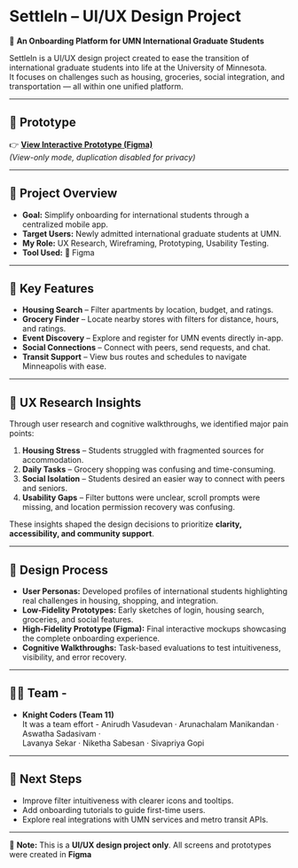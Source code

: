 # SettleIn – UI/UX Design Project  

🚀 **An Onboarding Platform for UMN International Graduate Students**  

SettleIn is a UI/UX design project created to ease the transition of international graduate students into life at the University of Minnesota.  
It focuses on challenges such as housing, groceries, social integration, and transportation — all within one unified platform.  

---

## 📌 Prototype
👉 **[View Interactive Prototype (Figma)](https://www.figma.com/proto/4jpCPHsjQomd4FouaDapLv/SettleIn?node-id=11-4&starting-point-node-id=11%3A4&t=DX2JTkvXE8TqEkfT-1)**  
*(View-only mode, duplication disabled for privacy)*  

---

## 📖 Project Overview
- **Goal:** Simplify onboarding for international students through a centralized mobile app.  
- **Target Users:** Newly admitted international graduate students at UMN.  
- **My Role:** UX Research, Wireframing, Prototyping, Usability Testing.  
- **Tool Used:** 🎨 Figma  

---

## 🎯 Key Features
- **Housing Search** – Filter apartments by location, budget, and ratings.  
- **Grocery Finder** – Locate nearby stores with filters for distance, hours, and ratings.  
- **Event Discovery** – Explore and register for UMN events directly in-app.  
- **Social Connections** – Connect with peers, send requests, and chat.  
- **Transit Support** – View bus routes and schedules to navigate Minneapolis with ease.  

---

## 🧠 UX Research Insights
Through user research and cognitive walkthroughs, we identified major pain points:  
1. **Housing Stress** – Students struggled with fragmented sources for accommodation.  
2. **Daily Tasks** – Grocery shopping was confusing and time-consuming.  
3. **Social Isolation** – Students desired an easier way to connect with peers and seniors.  
4. **Usability Gaps** – Filter buttons were unclear, scroll prompts were missing, and location permission recovery was confusing.  

These insights shaped the design decisions to prioritize **clarity, accessibility, and community support**.  

---

## 🎨 Design Process
- **User Personas:** Developed profiles of international students highlighting real challenges in housing, shopping, and integration.  
- **Low-Fidelity Prototypes:** Early sketches of login, housing search, groceries, and social features.  
- **High-Fidelity Prototype (Figma):** Final interactive mockups showcasing the complete onboarding experience.  
- **Cognitive Walkthroughs:** Task-based evaluations to test intuitiveness, visibility, and error recovery.  

---

## 👩‍🎓 Team - 
- **Knight Coders (Team 11)**  
  It was a team effort - Anirudh Vasudevan · Arunachalam Manikandan · Aswatha Sadasivam ·  
  Lavanya Sekar · Niketha Sabesan · Sivapriya Gopi  

---

## 🚀 Next Steps
- Improve filter intuitiveness with clearer icons and tooltips.  
- Add onboarding tutorials to guide first-time users.  
- Explore real integrations with UMN services and metro transit APIs.  

---

📢 **Note:** This is a **UI/UX design project only**. All screens and prototypes were created in **Figma** 
